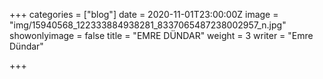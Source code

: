 +++
categories = ["blog"]
date = 2020-11-01T23:00:00Z
image = "img/15940568_122333884938281_8337065487238002957_n.jpg"
showonlyimage = false
title = "EMRE DÜNDAR"
weight = 3
writer = "Emre Dündar"

+++
